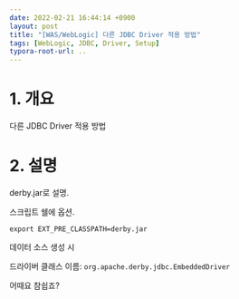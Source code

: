 ```yaml
---
date: 2022-02-21 16:44:14 +0900
layout: post
title: "[WAS/WebLogic] 다른 JDBC Driver 적용 방법"
tags: [WebLogic, JDBC, Driver, Setup]
typora-root-url: ..
---
```


# 1. 개요

다른 JDBC Driver 적용 방법




# 2. 설명

derby.jar로 설명.



스크립트 쉘에 옵션.

`export EXT_PRE_CLASSPATH=derby.jar`



데이터 소스 생성 시

드라이버 클래스 이름: `org.apache.derby.jdbc.EmbeddedDriver`



어때요 참쉽죠?
